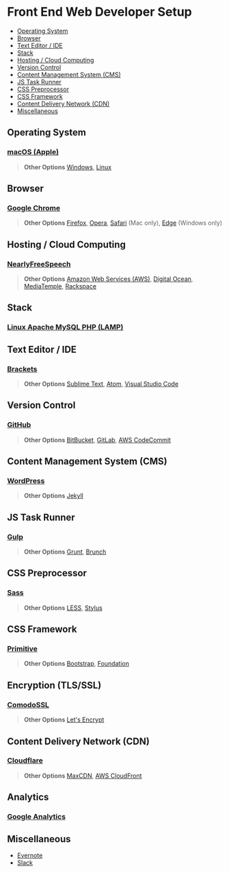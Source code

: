 # Front End Web Developer Setup

* [Operating System](#operating-system)
* [Browser](#browser)
* [Text Editor / IDE](#text-editor--ide)
* [Stack](#stack)
* [Hosting / Cloud Computing](#hosting--cloud-computing)
* [Version Control](#version-control)
* [Content Management System (CMS)](#content-management-system-cms)
* [JS Task Runner](#js-task-runner)
* [CSS Preprocessor](#css-preprocessor)
* [CSS Framework](#css-framework)
* [Content Delivery Network (CDN)](#content-delivery-network-cdn)
* [Miscellaneous](#miscellaneous)

## Operating System

### [macOS (Apple)](http://www.apple.com/macos/sierra/)

> **Other Options** [Windows](https://www.microsoft.com/en-us/windows), [Linux](https://en.wikipedia.org/wiki/Linux)

## Browser

### [Google Chrome](https://www.google.com/chrome/)

> **Other Options**  [Firefox](https://www.mozilla.org/en-US/firefox/products/), [Opera](http://www.opera.com/), [Safari](http://www.apple.com/safari/) (Mac only), [Edge](https://www.microsoft.com/en-us/windows/microsoft-edge/microsoft-edge) (Windows only)

## Hosting / Cloud Computing

### [NearlyFreeSpeech](https://www.nearlyfreespeech.net/)

> **Other Options** [Amazon Web Services (AWS)](https://aws.amazon.com/), [Digital Ocean](https://www.digitalocean.com/), [MediaTemple](https://www.mediatemple.net/), [Rackspace](https://www.rackspace.com/)

## Stack

### [Linux Apache MySQL PHP (LAMP)](https://en.wikipedia.org/wiki/LAMP_(software_bundle))

## Text Editor / IDE

### [Brackets](http://brackets.io/)

> **Other Options** [Sublime Text](https://www.sublimetext.com/), [Atom](https://atom.io/), [Visual Studio Code](http://code.visualstudio.com/)

## Version Control

### [GitHub](https://github.com/)

> **Other Options** [BitBucket](https://bitbucket.org), [GitLab](https://about.gitlab.com/), [AWS CodeCommit](https://aws.amazon.com/codecommit/)

## Content Management System (CMS)

### [WordPress](https://wordpress.org/)

> **Other Options** [Jekyll](https://jekyllrb.com)

## JS Task Runner

### [Gulp](http://gulpjs.com/)

> **Other Options** [Grunt](http://gruntjs.com/), [Brunch](http://brunch.io/)

## CSS Preprocessor

### [Sass](http://sass-lang.com/)

> **Other Options** [LESS](http://lesscss.org/), [Stylus](http://stylus-lang.com/)

## CSS Framework

### [Primitive](https://taniarascia.github.io/primitive/)

> **Other Options** [Bootstrap](http://getbootstrap.com/), [Foundation](http://foundation.zurb.com/)

## Encryption (TLS/SSL)

### [ComodoSSL](https://comodosslstore.com/)

> **Other Options** [Let's Encrypt](https://letsencrypt.org/)

## Content Delivery Network (CDN)

### [Cloudflare](https://www.cloudflare.com/)

> **Other Options** [MaxCDN](https://www.maxcdn.com/), [AWS CloudFront](https://aws.amazon.com/cloudfront/)

## Analytics

### [Google Analytics](https://analytics.google.com/)

## Miscellaneous

* [Evernote](https://evernote.com/)
* [Slack](https://slack.com/)


